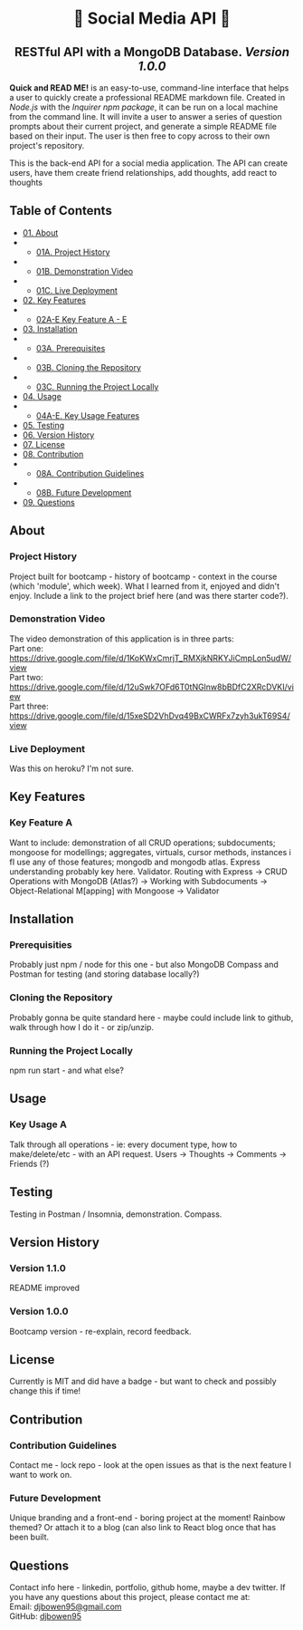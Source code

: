 <h1 align="center"> 🏃 Social Media API 📝</h1>
<h2 align="center"> RESTful API with a MongoDB Database. <i> Version 1.0.0 </i> </h2>
<p><strong>Quick and READ ME!</strong> is an easy-to-use, command-line interface that helps a user to quickly create a professional README markdown file. Created in <em>Node.js</em> with the <em>Inquirer npm package</em>, it can be run on a local machine from the command line. It will invite a user to answer a series of question prompts about their current project, and generate a simple README file based on their input. The user is then free to copy across to their own project's repository. </p>

This is the back-end API for a social media application. The API can create users, have them create friend relationships, add thoughts, add react to thoughts

## Table of Contents
    
* [01. About](#about)
* * [01A. Project History](#project-history)
* * [01B. Demonstration Video](#demonstration-video)
* * [01C. Live Deployment](#live-deployment)
* [02. Key Features](#key-features)
* * [02A-E Key Feature A - E](#key-feature-a)
* [03. Installation](#installation)
* * [03A. Prerequisites](#prerequisities)
* * [03B. Cloning the Repository](#cloning-the-repository)
* * [03C. Running the Project Locally](#running-the-project-locally)
* [04. Usage](#usage)
* * [04A-E. Key Usage Features](#key-usage-a)
* [05. Testing](#testing)
* [06. Version History](#version-history)
* [07. License](#license)
* [08. Contribution](#contribution)
* * [08A. Contribution Guidelines](#contribution-guidelines)
* * [08B. Future Development](#future-development)
* [09. Questions](#questions)

## About
### Project History
Project built for bootcamp - history of bootcamp - context in the course (which 'module', which week). What I learned from it, enjoyed and didn't enjoy. Include a link to the project brief here (and was there starter code?).

### Demonstration Video
The video demonstration of this application is in three parts:  
Part one: https://drive.google.com/file/d/1KoKWxCmrjT_RMXjkNRKYJiCmpLon5udW/view  
Part two: https://drive.google.com/file/d/12uSwk7OFd6T0tNGlnw8bBDfC2XRcDVKI/view  
Part three: https://drive.google.com/file/d/15xeSD2VhDvq49BxCWRFx7zyh3ukT69S4/view  

### Live Deployment
Was this on heroku? I'm not sure. 

## Key Features
### Key Feature A
Want to include: demonstration of all CRUD operations; subdocuments; mongoose for modellings; aggregates, virtuals, cursor methods, instances i fI use any of those features; mongodb and mongodb atlas. Express understanding probably key here. Validator. 
Routing with Express -> CRUD Operations with MongoDB (Atlas?) -> Working with Subdocuments -> Object-Relational M[apping] with Mongoose -> Validator
## Installation
### Prerequisities
Probably just npm / node for this one - but also MongoDB Compass and Postman for testing (and storing database locally?)
### Cloning the Repository
Probably gonna be quite standard  here - maybe could include link to github, walk through how I do it - or zip/unzip.
### Running the Project Locally
npm run start - and what else?
## Usage
### Key Usage A
Talk through all operations - ie: every document type, how to make/delete/etc - with an API request.
Users -> Thoughts -> Comments -> Friends (?)
## Testing
Testing in Postman / Insomnia, demonstration. Compass.
## Version History
### Version 1.1.0
README improved
### Version 1.0.0
Bootcamp version - re-explain, record feedback. 
## License
Currently is MIT and did have a badge - but want to check and possibly change this if time!
## Contribution
### Contribution Guidelines
Contact me - lock repo - look at the open issues as that is the next feature I want to work on.
### Future Development
Unique branding and a front-end - boring project at the moment! Rainbow themed? Or attach it to a blog (can also link to React blog once that has been built. 
## Questions
Contact info here - linkedin, portfolio, github home, maybe a dev twitter.
If you have any questions about this project, please contact me at:  
Email: djbowen95@gmail.com  
GitHub: [djbowen95](https://github.com/djbowen95)  
